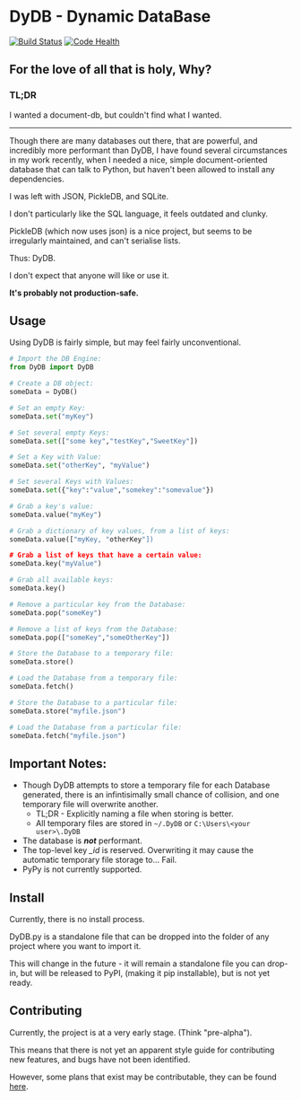 # DyDB - Dynamic DataBase

[![Build Status](https://travis-ci.org/shakna-israel/DyDB.svg)](https://travis-ci.org/shakna-israel/DyDB) [![Code Health](https://landscape.io/github/shakna-israel/DyDB/master/landscape.svg?style=flat)](https://landscape.io/github/shakna-israel/DyDB/master)

## For the love of all that is holy, Why?

### TL;DR

I wanted a document-db, but couldn't find what I wanted.

---

Though there are many databases out there, that are powerful, and incredibly more performant than DyDB, I have found several circumstances in my work recently, when I needed a nice, simple document-oriented database that can talk to Python, but haven't been allowed to install any dependencies.

I was left with JSON, PickleDB, and SQLite.

I don't particularly like the SQL language, it feels outdated and clunky.

PickleDB (which now uses json) is a nice project, but seems to be irregularly maintained, and can't serialise lists.

Thus: DyDB.

I don't expect that anyone will like or use it.

**It's probably not production-safe.**

## Usage

Using DyDB is fairly simple, but may feel fairly unconventional.

```python
# Import the DB Engine:
from DyDB import DyDB

# Create a DB object:
someData = DyDB()

# Set an empty Key:
someData.set("myKey")

# Set several empty Keys:
someData.set(["some key","testKey","SweetKey"])

# Set a Key with Value:
someData.set("otherKey", "myValue")

# Set several Keys with Values:
someData.set({"key":"value","somekey":"somevalue"})

# Grab a key's value:
someData.value("myKey")

# Grab a dictionary of key values, from a list of keys:
someData.value(["myKey, "otherKey"])

# Grab a list of keys that have a certain value:
someData.key("myValue")

# Grab all available keys:
someData.key()

# Remove a particular key from the Database:
someData.pop("someKey")

# Remove a list of keys from the Database:
someData.pop(["someKey","someOtherKey"])

# Store the Database to a temporary file:
someData.store()

# Load the Database from a temporary file:
someData.fetch()

# Store the Database to a particular file:
someData.store("myfile.json")

# Load the Database from a particular file:
someData.fetch("myfile.json")
```

## Important Notes:

* Though DyDB attempts to store a temporary file for each Database generated, there is an infintisimally small chance of collision, and one temporary file will overwrite another.
    * TL;DR - Explicitly naming a file when storing is better.
    * All temporary files are stored in ```~/.DyDB``` or ```C:\Users\<your user>\.DyDB```
* The database is ***not*** performant.
* The top-level key *_id* is reserved. Overwriting it may cause the automatic temporary file storage to... Fail.
* PyPy is not currently supported.

## Install

Currently, there is no install process.

DyDB.py is a standalone file that can be dropped into the folder of any project where you want to import it.

This will change in the future - it will remain a standalone file you can drop-in, but will be released to PyPI, (making it pip installable), but is not yet ready.

## Contributing

Currently, the project is at a very early stage. (Think "pre-alpha").

This means that there is not yet an apparent style guide for contributing new features, and bugs have not been identified.

However, some plans that exist may be contributable, they can be found [here](https://github.com/shakna-israel/DyDB/labels/enhancement).
